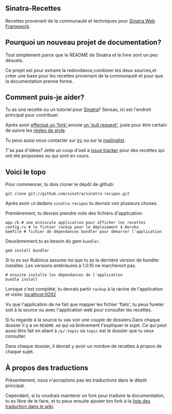 Sinatra-Recettes
---------------

Recettes provenant de la communauté et techniques pour [Sinatra Web
Framework][sinatra].

## Pourquoi un nouveau projet de documentation?

Tout simplement parce que le README de Sinatra et le livre sont un peu désuets.

Ce projet est pour extraire la redondance,combiner les deux sources,et créer
une base pour les recettes provenant de la communauté et pour que la documentation prenne forme.

## Comment puis-je aider?

Tu as une recette ou un tutoriel pour [Sinatra][sinatra]? Sensas, ici est l'endroit
principal pour contribuer.

Après avoir [effectué un 'fork'][github-forking],envoie [ un 'pull
request'][github-pull-requests], juste pour être certain de suivre les [règles de
style][style-guidelines]. 

Tu peux aussi nous contacter sur [irc][irc] ou sur la [mailinglist][mailinglist].

T'as pas d'idées? Jette un coup d'oeil à [issue tracker][issues] pour
des recettes qui ont été proposées ou qui sont en cours.

## Voici le topo

Pour commencer, tu dois cloner le dépôt de github:

    git clone git://github.com/sinatra/sinatra-recipes.git

Après avoir `cd` dedans `sinatra-recipes` tu devrais voir plusieurs choses.

Premièrement, tu devrais prendre note des fichiers d'application:

    app.rb # une miniscule application pour afficher les recettes
    config.ru # le fichier rackup pour le déploiement à Heroku
    Gemfile # fichier de dépendances bundler pour démarrer l'application

Deuxièmement,tu as besoin du gem `bundler`.

    gem install bundler
    
Si tu es sur Rubinius assures-toi que tu as la dernière version de bundler
installée. Les versions antérieures à 1.0.10 ne marcheront pas.

    # ensuite installe les dépendances de l'application
    bundle install

Lorsque c'est complété, tu devrais partir `rackup` à la racine de 
l'application et visite: [localhost:9292](http://localhost:9292)

Vu que l'application de ne fait que mapper les fichier 'flats', tu peux fureter soit à la
source ou avec l'application web pour consulter les recettes.

Si tu regarde à la source tu vas voir une couple de dossiers.Dans chaque dossier
il y a un `README.md` qui va brièvement t'expliquer le sujet. Ce qui peut aussi
être fait en allant à `/p/:topic` où `topic` est le dossier que tu veux consulter.

Dans chaque dossier, il devrait y avoir un nombre de recettes à propos de chaque sujet.

## À propos des traductions

Présentement, nous n'acceptons pas les traductions dans le dépôt principal.

Cependant, si tu voudrais maintenir un fork pour traduire la documentation, tu es
libre de le faire, et tu peux ensuite ajouter ton fork à la [liste des traduction dans le
wiki][translations].

[sinatra]: http://www.sinatrarb.com/
[sinatra-book]: http://github.com/sinatra/sinatra-book
[issues]: https://github.com/sinatra/sinatra-recipes/issues
[style-guidelines]: http://github.com/sinatra/sinatra-recipes/wiki/Style-Guidelines
[translations]: http://github.com/sinatra/sinatra-recipes/wiki/Translations
[irc]: irc://irc.freenode.net/#sinatra
[mailinglist]: http://groups.google.com/group/sinatrarb
[github-forking]: http://help.github.com/forking/
[github-pull-requests]: http://help.github.com/pull-requests/


